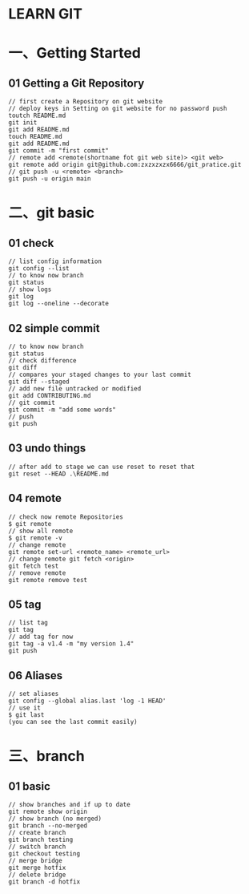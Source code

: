 # LEARN GIT
# 一、Getting Started 
## 01 Getting a Git Repository
    // first create a Repository on git website
    // deploy keys in Setting on git website for no password push
    toutch README.md
    git init
    git add README.md
    touch README.md
    git add README.md
    git commit -m "first commit"
    // remote add <remote(shortname fot git web site)> <git web>
    git remote add origin git@github.com:zxzxzxzx6666/git_pratice.git
    // git push -u <remote> <branch>
    git push -u origin main

# 二、git basic
## 01 check
    // list config information
    git config --list
    // to know now branch
    git status
    // show logs
    git log
    git log --oneline --decorate
## 02 simple commit
    // to know now branch
    git status
    // check difference
    git diff
    // compares your staged changes to your last commit
    git diff --staged
    // add new file untracked or modified
    git add CONTRIBUTING.md
    // git commit 
    git commit -m "add some words"
    // push
    git push
## 03 undo things
    // after add to stage we can use reset to reset that
    git reset --HEAD .\README.md
## 04 remote 
    // check now remote Repositories
    $ git remote
    // show all remote
    $ git remote -v
    // change remote
    git remote set-url <remote_name> <remote_url>
    // change remote git fetch <origin>
    git fetch test
    // remove remote
    git remote remove test
## 05 tag
    // list tag
    git tag
    // add tag for now
    git tag -a v1.4 -m "my version 1.4"
    git push
## 06 Aliases
    // set aliases
    git config --global alias.last 'log -1 HEAD'
    // use it 
    $ git last
    (you can see the last commit easily)
# 三、branch
## 01 basic
    // show branches and if up to date
    git remote show origin
    // show branch (no merged)
    git branch --no-merged
    // create branch
    git branch testing
    // switch branch
    git checkout testing
    // merge bridge
    git merge hotfix
    // delete bridge
    git branch -d hotfix